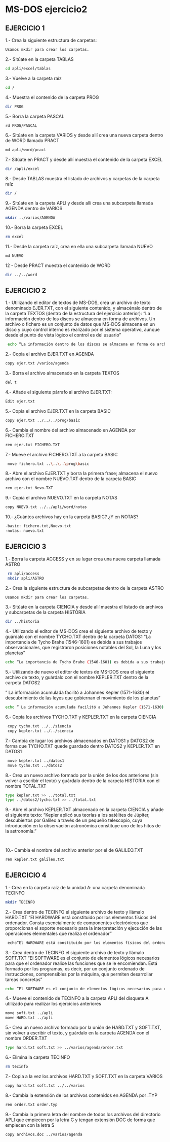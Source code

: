 # MS-DOS ejercicio2
## EJERCICIO 1
1.- Crea la siguiente estructura de carpetas:
```sh
Usamos mkdir para crear los carpetas.
```
2.- Sitúate en la carpeta TABLAS
```sh
cd apli/excel/tablas
```
3.- Vuelve a la carpeta raíz
```sh
cd /
```
4.- Muestra el contenido de la carpeta PROG
```sh
dir PROG
```
5.- Borra la carpeta PASCAL
```sh
rd PROG/PASCAL
```
6.- Sitúate en la carpeta VARIOS y desde allí crea una nueva carpeta dentro de WORD llamado PRACT
```sh
md apli/word/pract
```
7.- Sitúate en PRACT y desde allí muestra el contenido de la carpeta EXCEL
```sh
dir /apli/excel
```
8.- Desde TABLAS muestra el listado de archivos y carpetas de la carpeta raíz
```sh
dir /
```
9.- Sitúate en la carpeta APLI y desde allí crea una subcarpeta llamada AGENDA dentro de VARIOS
```sh
mkdir ../varios/AGENDA
```
10.- Borra la carpeta EXCEL
```sh
rm excel
```
11.- Desde la carpeta raíz, crea en ella una subcarpeta llamada NUEVO
```sh
md NUEVO
```
12 - Desde PRACT muestra el contenido de WORD
```sh
dir ../../word
```
## EJERCICIO 2
1.- Utilizando el editor de textos de MS-DOS, crea un archivo de texto denominado EJER.TXT, con el siguiente contenido, y almacénalo dentro de la carpeta TEXTOS (dentro de la estructura del ejercicio anterior): “La información dentro de los discos se almacena en forma de archivos. Un archivo o fichero es un conjunto de datos que MS-DOS almacena en un disco y cuyo control interno es realizado por el sistema operativo, aunque desde el punto de vista lógico el control es del usuario” 
```sh
 echo “La información dentro de los discos se almacena en forma de archivos. Un archivo o fichero es un conjunto de datos que MS-DOS almacena en un disco y cuyo control interno es realizado por el sistema operativo, aunque desde el punto de vista lógico el control es del usuario” > ejer.txt
```
2.- Copia el archivo EJER.TXT en AGENDA
```sh
copy ejer.txt /varios/agenda
```
3.- Borra el archivo almacenado en la carpeta TEXTOS
```sh
del t
```
4.- Añade el siguiente párrafo al archivo EJER.TXT:
```sh
Edit ejer.txt
```
5.- Copia el archivo EJER.TXT en la carpeta BASIC
```sh
copy ejer.txt ../../../prog/basic
```
6.- Cambia el nombre del archivo almacenado en AGENDA por FICHERO.TXT
```sh
ren ejer.txt FICHERO.TXT
```
7.- Mueve el archivo FICHERO.TXT a la carpeta BASIC
```sh
 move fichero.txt ..\..\..\prog\basic
```
8.- Abre el archivo EJER.TXT y borra la primera frase; almacena el nuevo archivo con el nombre NUEVO.TXT dentro de la carpeta BASIC 
```sh
ren ejer.txt Nevo.TXT
```
9.- Copia el archivo NUEVO.TXT en la carpeta NOTAS
```sh
copy NUEVO.txt ../../apli/word/notas
```
10.- ¿Cuántos archivos hay en la carpeta BASIC? ¿Y en NOTAS?
```sh
-basic: fichero.txt,Nuevo.txt
-notas: nuevo.txt 
```
## EJERCICIO 3

1.- Borra la carpeta ACCESS y en su lugar crea una nueva carpeta llamada ASTRO
```sh
 rm apli/access
 mkdir apli/ASTRO
```
2.- Crea la siguiente estructura de subcarpetas dentro de la carpeta ASTRO
```sh
Usamos mkdir para crear los carpetas.
```
3.- Sitúate en la carpeta CIENCIA y desde allí muestra el listado de archivos y subcarpetas de la carpeta HISTORIA
```sh
dir ../historia
```
4.- Utilizando el editor de MS-DOS crea el siguiente archivo de texto y guárdalo con el nombre TYCHO.TXT dentro de la carpeta DATOS1
“La importancia de Tycho Brahe (1546-1601) es debida a sus trabajos observacionales, que registraron posiciones notables del Sol, la Luna y los planetas”
```sh
echo “La importancia de Tycho Brahe (1546-1601) es debida a sus trabajosobservacionales, que registraron posiciones notables del Sol, la Luna y los planetas” > TYCHO.TXT
```
5.- Utilizando de nuevo el editor de textos de MS-DOS crea el siguiente archivo de texto, y guárdalo con el nombre KEPLER.TXT dentro de la carpeta DATOS2

“ La información acumulada facilitó a Johannes Kepler (1571-1630) el descubrimiento de las leyes que gobiernan el movimiento de los planetas”
```sh
echo “ La información acumulada facilitó a Johannes Kepler (1571-1630) el descubrimiento de las leyes que gobiernan el movimiento de los planetas”  >  KEPLER.TXT
```
6.- Copia los archivos TYCHO.TXT y KEPLER.TXT en la carpeta CIENCIA
```sh
 copy tycho.txt ../../siencia
 copy kepler.txt ../../siencia
```
7.- Cambia de lugar los archivos almacenados en DATOS1 y DATOS2 de forma que TYCHO.TXT quede guardado dentro DATOS2 y KEPLER.TXT en DATOS1
```sh
 move kepler.txt ../datos1
 move tycho.txt ../datos2
```
8.- Crea un nuevo archivo formado por la unión de los dos anteriores (sin volver a escribir el texto) y guárdalo dentro de la carpeta HISTORIA con el nombre TOTAL.TXT
```sh
type kepler.txt >> ../total.txt
type ../datos2/tycho.txt >> ../total.txt
```
9.- Abre el archivo KEPLER.TXT almacenado en la carpeta CIENCIA y añade el siguiente texto:
“Kepler aplicó sus teorías a los satélites de Júpiter, descubiertos por Galileo a través de un pequeño telescopio, cuya introducción en la observación astronómica constituye uno de los hitos de la astronomía.”
```sh
 
```
10.- Cambia el nombre del archivo anterior por el de GALILEO.TXT
```sh
ren kepler.txt galileo.txt
```
## EJERCICIO 4
1.- Crea en la carpeta raíz de la unidad A: una carpeta denominada TECINFO
```sh
mkdir TECINFO
```
2.- Crea dentro de TECINFO el siguiente archivo de texto y llámalo HARD.TXT “El HARDWARE está constituido por los elementos físicos del ordenador. Consta esencialmente de componentes electrónicos que proporcionan el soporte necesario para la interpretación y ejecución de las operaciones elementales que realiza el ordenador”
```sh
 echo“El HARDWARE está constituido por los elementos físicos del ordenador. Consta esencialmente de componentes electrónicos que proporcionan el soporte necesario para la interpretación y ejecución de las operaciones elementales que realiza el ordenador”  > HARD.TXT
```
3.- Crea dentro de TECINFO el siguiente archivo de texto y llámalo SOFT.TXT “El SOFTWARE es el conjunto de elementos lógicos necesarios para que el ordenador realice las funciones que se le encomiendan. Está formado por los programas, es decir, por un conjunto ordenado de instrucciones, comprensibles por la máquina, que permiten desarrollar tareas concretas”
```sh
echo “El SOFTWARE es el conjunto de elementos lógicos necesarios para que el ordenador realice las funciones que se le encomiendan. Está formado por los programas, es decir, por un conjunto ordenado de instrucciones, comprensibles por la máquina, que permiten desarrollar tareas concretas”   > SOFT.TXT
```
4.- Mueve el contenido de TECINFO a la carpeta APLI del disquete A utilizado para realizar los ejercicios anteriores
```sh
move soft.txt ../apli
move HARD.txt ../apli
```
5.- Crea un nuevo archivo formado por la unión de HARD.TXT y SOFT.TXT, sin volver a escribir el texto, y guárdalo en la carpeta AGENDA con el nombre ORDER.TXT
```sh
type hard.txt soft.txt >> ../varios/agenda/order.txt
```
6.- Elimina la carpeta TECINFO
```sh
rm tecinfo
```
7.- Copia a la vez los archivos HARD.TXT y SOFT.TXT en la carpeta VARIOS
```sh
copy hard.txt soft.txt ../../varios
```
8.- Cambia la extensión de los archivos contenidos en AGENDA por .TYP
```sh
ren order.txt order.typ
```
9.- Cambia la primera letra del nombre de todos los archivos del directorio APLI que empiecen por la letra C y tengan extensión DOC de forma que empiecen con la letra S
```sh
copy archivos.doc ../varios/agenda
```












